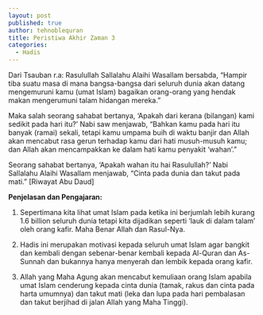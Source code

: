 ```yaml
---
layout: post
published: true
author: tehnoblequran
title: Peristiwa Akhir Zaman 3
categories:
  - Hadis
---
```

Dari Tsauban r.a: Rasulullah Sallalahu Alaihi Wasallam bersabda, “Hampir tiba suatu masa di mana bangsa-bangsa dari seluruh dunia akan datang mengemuruni kamu (umat Islam) bagaikan orang-orang yang hendak makan mengerumuni talam hidangan mereka.” 

Maka salah seorang sahabat bertanya, ‘Apakah dari kerana (bilangan) kami sedikit pada hari itu?’ Nabi saw menjawab, “Bahkan kamu pada hari itu banyak (ramai) sekali, tetapi kamu umpama buih di waktu banjir dan Allah akan mencabut rasa gerun terhadap kamu dari hati musuh-musuh kamu; dan Allah akan mencampakkan ke dalam hati kamu penyakit ‘wahan’.” 

Seorang sahabat bertanya, ‘Apakah wahan itu hai Rasulullah?’ Nabi Sallalahu Alaihi Wasallam menjawab, “Cinta pada dunia dan takut pada mati.” [Riwayat Abu Daud] 

**Penjelasan dan Pengajaran:**

1. Sepertimana kita lihat umat Islam pada ketika ini berjumlah lebih kurang 1.6 billion seluruh dunia tetapi kita dijadikan seperti ‘lauk di dalam talam’ oleh orang kafir. Maha Benar Allah dan Rasul-Nya.

2. Hadis ini merupakan motivasi kepada seluruh umat Islam agar bangkit dan kembali dengan sebenar-benar kembali kepada Al-Quran dan As-Sunnah dan bukannya hanya menyerah dan lembik kepada orang kafir. 

3. Allah yang Maha Agung akan mencabut kemuliaan orang Islam apabila umat Islam cenderung kepada cinta dunia (tamak, rakus dan cinta pada harta umumnya) dan takut mati (leka dan lupa pada hari pembalasan dan takut berjihad di jalan Allah yang Maha Tinggi).
